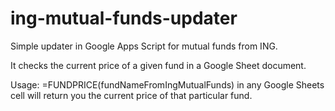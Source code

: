 # ing-mutual-funds-updater
Simple updater in Google Apps Script for mutual funds from ING. 

It checks the current price of a given fund in a Google Sheet document.

Usage:
=FUNDPRICE(fundNameFromIngMutualFunds) in any Google Sheets cell will return you the current price of that particular fund.
